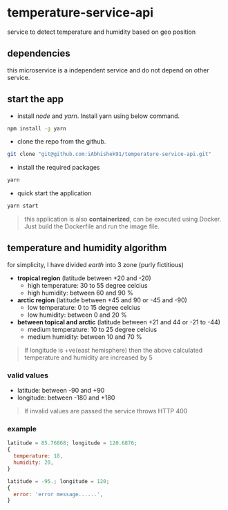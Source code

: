 # temperature-service-api

service to detect temperature and humidity based on geo position

## dependencies

this microservice is a independent service and do not depend on other service.

## start the app

* install *node* and *yarn*. Install yarn using below command.

```sh
npm install -g yarn
```

* clone the repo from the github.

```sh
git clone "git@github.com:iAbhishek91/temperature-service-api.git"
```

* install the required packages

```sh
yarn
```

* quick start the application

```sh
yarn start
```

> this application is also **containerized**, can be executed using Docker. Just build the Dockerfile and run the image file.

## temperature and humidity algorithm

for simplicity, I have divided *earth* into 3 zone (purly fictitious)

* **tropical region** (latitude between +20 and -20)
  * high temperature: 30 to 55 degree celcius
  * high humidity: between 60 and 90 %
* **arctic region** (latitude between +45 and 90 or -45 and -90)
  * low temperature: 0 to 15 degree celcius
  * low humidity: between 0 and 20 %
* **between topical and arctic** (latitude between +21 and 44 or -21 to -44)
  * medium temperature: 10 to 25 degree celcius
  * medium humidity: between 10 and 70 %

> If longitude is +ve(east hemisphere)
> then the above calculated temperature and humidity are increased by 5

### valid values

* latitude: between -90 and +90
* longitude: between -180 and +180

> If invalid values are passed the service throws HTTP 400

### example

```js
latitude = 85.76868; longitude = 120.6876;
{
  temperature: 18,
  humidity: 20,
}
```

```js
latitude = -95.; longitude = 120;
{
  error: 'error message......',
}
```